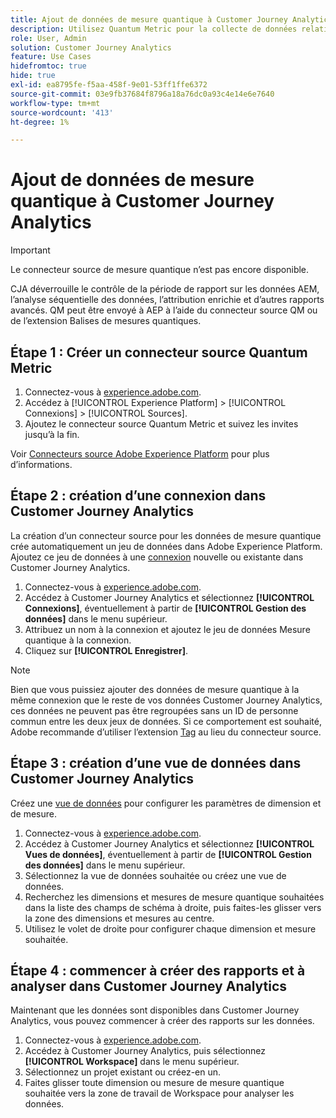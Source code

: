 ```yaml
---
title: Ajout de données de mesure quantique à Customer Journey Analytics
description: Utilisez Quantum Metric pour la collecte de données relatives aux parcours et comportements des utilisateurs, puis optimisez CJA à partir de ces données collectées afin d’obtenir des informations plus riches.
role: User, Admin
solution: Customer Journey Analytics
feature: Use Cases
hidefromtoc: true
hide: true
exl-id: ea8795fe-f5aa-458f-9e01-53ff1ffe6372
source-git-commit: 03e9fb37684f8796a18a76dc0a93c4e14e6e7640
workflow-type: tm+mt
source-wordcount: '413'
ht-degree: 1%

---
```


# Ajout de données de mesure quantique à Customer Journey Analytics

>[!IMPORTANT]
>
>Le connecteur source de mesure quantique n’est pas encore disponible.

CJA déverrouille le contrôle de la période de rapport sur les données AEM, l’analyse séquentielle des données, l’attribution enrichie et d’autres rapports avancés.  QM peut être envoyé à AEP à l’aide du connecteur source QM ou de l’extension Balises de mesures quantiques.

## Étape 1 : Créer un connecteur source Quantum Metric

1. Connectez-vous à [experience.adobe.com](https://experience.adobe.com).
1. Accédez à [!UICONTROL Experience Platform] > [!UICONTROL Connexions] > [!UICONTROL Sources].
1. Ajoutez le connecteur source Quantum Metric et suivez les invites jusqu’à la fin.

Voir [Connecteurs source Adobe Experience Platform](https://experienceleague.adobe.com/en/docs/experience-platform/sources/home) pour plus d’informations.

## Étape 2 : création d’une connexion dans Customer Journey Analytics

La création d’un connecteur source pour les données de mesure quantique crée automatiquement un jeu de données dans Adobe Experience Platform. Ajoutez ce jeu de données à une [connexion](/help/connections/overview.md) nouvelle ou existante dans Customer Journey Analytics.

1. Connectez-vous à [experience.adobe.com](https://experience.adobe.com).
1. Accédez à Customer Journey Analytics et sélectionnez **[!UICONTROL Connexions]**, éventuellement à partir de **[!UICONTROL Gestion des données]** dans le menu supérieur.
1. Attribuez un nom à la connexion et ajoutez le jeu de données Mesure quantique à la connexion.
1. Cliquez sur **[!UICONTROL Enregistrer]**.

>[!NOTE]
>Bien que vous puissiez ajouter des données de mesure quantique à la même connexion que le reste de vos données Customer Journey Analytics, ces données ne peuvent pas être regroupées sans un ID de personne commun entre les deux jeux de données. Si ce comportement est souhaité, Adobe recommande d’utiliser l’extension [Tag](https://experienceleague.adobe.com/en/docs/experience-platform/destinations/catalog/analytics/quantum-metric) au lieu du connecteur source.

## Étape 3 : création d’une vue de données dans Customer Journey Analytics

Créez une [vue de données](/help/data-views/data-views.md) pour configurer les paramètres de dimension et de mesure.

1. Connectez-vous à [experience.adobe.com](https://experience.adobe.com).
1. Accédez à Customer Journey Analytics et sélectionnez **[!UICONTROL Vues de données]**, éventuellement à partir de **[!UICONTROL Gestion des données]** dans le menu supérieur.
1. Sélectionnez la vue de données souhaitée ou créez une vue de données.
1. Recherchez les dimensions et mesures de mesure quantique souhaitées dans la liste des champs de schéma à droite, puis faites-les glisser vers la zone des dimensions et mesures au centre.
1. Utilisez le volet de droite pour configurer chaque dimension et mesure souhaitée.

## Étape 4 : commencer à créer des rapports et à analyser dans Customer Journey Analytics

Maintenant que les données sont disponibles dans Customer Journey Analytics, vous pouvez commencer à créer des rapports sur les données.

1. Connectez-vous à [experience.adobe.com](https://experience.adobe.com).
1. Accédez à Customer Journey Analytics, puis sélectionnez **[!UICONTROL Workspace]** dans le menu supérieur.
1. Sélectionnez un projet existant ou créez-en un.
1. Faites glisser toute dimension ou mesure de mesure quantique souhaitée vers la zone de travail de Workspace pour analyser les données.
